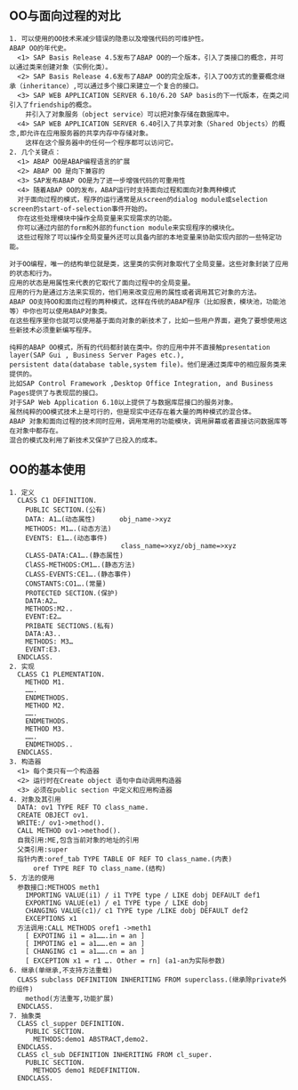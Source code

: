 ## OO与面向过程的对比
	1. 可以使用的OO技术来减少错误的隐患以及增强代码的可维护性。
	ABAP OO的年代史。
	  <1> SAP Basis Release 4.5发布了ABAP OO的一个版本，引入了类接口的概念，并可以通过类来创建对象（实例化类）。
	  <2> SAP Basis Release 4.6发布了ABAP OO的完全版本，引入了OO方式的重要概念继承（inheritance）,可以通过多个接口来建立一个复合的接口。
	  <3> SAP WEB APPLICATION SERVER 6.10/6.20 SAP basis的下一代版本，在类之间引入了friendship的概念。
		并引入了对象服务（object service）可以把对象存储在数据库中。
	  <4> SAP WEB APPLICATION SERVER 6.40引入了共享对象（Shared Objects）的概念,即允许在应用服务器的共享内存中存储对象。
		这样在这个服务器中的任何一个程序都可以访问它。
	2. 几个关键点：
	  <1> ABAP OO是ABAP编程语言的扩展
      <2> ABAP OO 是向下兼容的
      <3> SAP发布ABAP OO是为了进一步增强代码的可重用性
      <4> 随着ABAP OO的发布，ABAP运行时支持面向过程和面向对象两种模式
	  对于面向过程的模式，程序的运行通常是从screen的dialog module或selection screen的start-of-selection事件开始的。
	  你在这些处理模块中操作全局变量来实现需求的功能。
	  你可以通过内部的form和外部的function module来实现程序的模块化。
	  这些过程除了可以操作全局变量外还可以具备内部的本地变量来协助实现内部的一些特定功能。

	对于OO编程，唯一的结构单位就是类，这里类的实例对象取代了全局变量。这些对象封装了应用的状态和行为。
	应用的状态是用属性来代表的它取代了面向过程中的全局变量。
	应用的行为是通过方法来实现的，他们用来改变应用的属性或者调用其它对象的方法。
	ABAP OO支持OO和面向过程的两种模式，这样在传统的ABAP程序（比如报表，模块池，功能池等）中你也可以使用ABAP对象类。
	在这些程序里你也就可以使用基于面向对象的新技术了，比如一些用户界面，避免了要想使用这些新技术必须重新编写程序。

	纯粹的ABAP OO模式，所有的代码都封装在类中。你的应用中并不直接触presentation layer(SAP Gui , Business Server Pages etc.),
	persistent data(database table,system file)。他们是通过类库中的相应服务类来提供的。
	比如SAP Control Framework ,Desktop Office Integration, and Business Pages提供了与表现层的接口。
	对于SAP Web Application 6.10以上提供了与数据库层接口的服务对象。
	虽然纯粹的OO模式技术上是可行的，但是现实中还存在着大量的两种模式的混合体。
	ABAP 对象和面向过程的技术同时应用，调用常用的功能模块，调用屏幕或者直接访问数据库等在对象中都存在。
	混合的模式及利用了新技术又保护了已投入的成本。
	
## OO的基本使用
	1. 定义
	  CLASS C1 DEFINITION.
	    PUBLIC SECTION.(公有)
		DATA: A1…(动态属性)      obj_name->xyz
		METHODS: M1….(动态方法)
		EVENTS: E1….(动态事件)
								class_name=>xyz/obj_name=>xyz
		CLASS-DATA:CA1….(静态属性)
		ClASS-METHODS:CM1….(静态方法)
		CLASS-EVENTS:CE1….(静态事件)
		CONSTANTS:CO1….(常量)
		PROTECTED SECTION.(保护)
		DATA:A2…
		METHODS:M2..
		EVENT:E2…
		PRIBATE SECTIONS.(私有)
		DATA:A3..
		METHODS: M3…
		EVENT:E3.
	  ENDCLASS.
	2. 实现
	  CLASS C1 PLEMENTATION.
		METHOD M1.
		…….
		ENDMETHODS.
		METHOD M2.
		…….
		ENDMETHODS.
		METHOD M3.
		…….
		ENDMETHODS..
	  ENDCLASS.
	3. 构造器
	  <1> 每个类只有一个构造器
	  <2> 运行时在Create object 语句中自动调用构造器
	  <3> 必须在public section 中定义和应用构造器
	4. 对象及其引用
	  DATA: ov1 TYPE REF TO class_name.
	  CREATE OBJECT ov1.
	  WRITE:/ ov1->method().
	  CALL METHOD ov1->method().
	  自我引用:ME,包含当前对象的地址的引用
	  父类引用:super
	  指针内表:oref_tab TYPE TABLE OF REF TO class_name.(内表)
	  	  oref TYPE REF TO class_name.(结构)
	5. 方法的使用
	  参数接口:METHODS meth1
		IMPORTING VALUE(i1) / i1 TYPE type / LIKE dobj DEFAULT def1
		EXPORTING VALUE(e1) / e1 TYPE type / LIKE dobj
		CHANGING VALUE(c1)/ c1 TYPE type /LIKE dobj DEFAULT def2
		EXCEPTIONS x1
	  方法调用:CALL METHODS oref1 ->meth1
		[ EXPOTING i1 = a1…….in = an ]
		[ IMPOTING e1 = a1…….en = an ]
		[ CHANGING c1 = a1…….cn = an ]
		[ EXCEPTION x1 = r1 …. Other = rn] (a1-an为实际参数)
	6. 继承(单继承,不支持方法重载)
	  CLASS subclass DEFINITION INHERITING FROM superclass.(继承除private外的组件)
	    method(方法重写,功能扩展)
	  ENDCLASS.
	7. 抽象类
	  CLASS cl_supper DEFINITION.
	    PUBLIC SECTION.
	      METHODS:demo1 ABSTRACT,demo2.
	  ENDCLASS.
	  CLASS cl_sub DEFINITION INHERITING FROM cl_super.
	    PUBLIC SECTION.
	      METHODS demo1 REDEFINITION.
	  ENDCLASS.
	  
